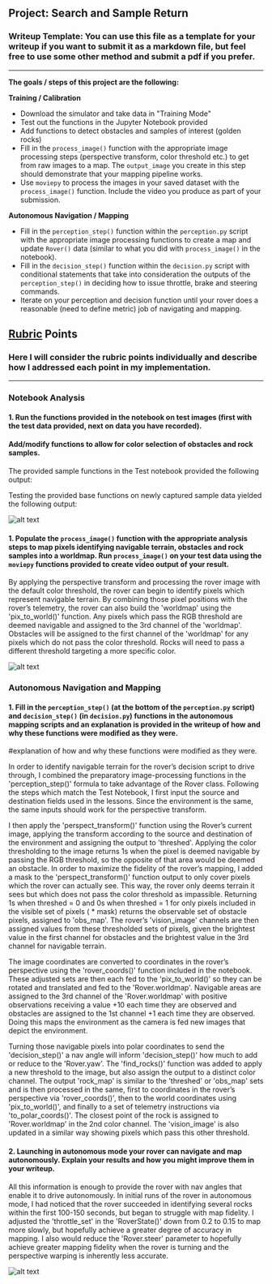 
## Project: Search and Sample Return
### Writeup Template: You can use this file as a template for your writeup if you want to submit it as a markdown file, but feel free to use some other method and submit a pdf if you prefer.

---


**The goals / steps of this project are the following:**  

**Training / Calibration**  

* Download the simulator and take data in "Training Mode"
* Test out the functions in the Jupyter Notebook provided
* Add functions to detect obstacles and samples of interest (golden rocks)
* Fill in the `process_image()` function with the appropriate image processing steps (perspective transform, color threshold etc.) to get from raw images to a map.  The `output_image` you create in this step should demonstrate that your mapping pipeline works.
* Use `moviepy` to process the images in your saved dataset with the `process_image()` function.  Include the video you produce as part of your submission.

**Autonomous Navigation / Mapping**

* Fill in the `perception_step()` function within the `perception.py` script with the appropriate image processing functions to create a map and update `Rover()` data (similar to what you did with `process_image()` in the notebook).
* Fill in the `decision_step()` function within the `decision.py` script with conditional statements that take into consideration the outputs of the `perception_step()` in deciding how to issue throttle, brake and steering commands.
* Iterate on your perception and decision function until your rover does a reasonable (need to define metric) job of navigating and mapping.  

[//]: # (Image References)

[image1]: ./misc/rover_image.jpg
[image2]: ./calibration_images/example_grid1.jpg
[image3]: ./calibration_images/example_rock1.jpg

## [Rubric](https://review.udacity.com/#!/rubrics/916/view) Points
### Here I will consider the rubric points individually and describe how I addressed each point in my implementation.  

---
### Notebook Analysis
#### 1. Run the functions provided in the notebook on test images (first with the test data provided, next on data you have recorded).
#### Add/modify functions to allow for color selection of obstacles and rock samples.
The provided sample functions in the Test notebook provided the following output:

Testing the provided base functions on newly captured sample data yielded the following output:

![alt text][image1]


#### 1. Populate the `process_image()` function with the appropriate analysis steps to map pixels identifying navigable terrain, obstacles and rock samples into a worldmap.  Run `process_image()` on your test data using the `moviepy` functions provided to create video output of your result.

By applying the perspective transform and processing the rover image with the default color threshold, the rover can begin to identify pixels which represent navigable terrain. By combining those pixel positions with the rover’s telemetry, the rover can also build the 'worldmap' using the 'pix_to_world()' function. Any pixels which pass the RGB threshold are deemed navigable and assigned to the 3rd channel of the 'worldmap'. Obstacles will be assigned to the first channel of the 'worldmap' for any pixels which do not pass the color threshold. Rocks will need to pass a different threshold targeting a more specific color.

![alt text][image2]


### Autonomous Navigation and Mapping

#### 1. Fill in the `perception_step()` (at the bottom of the `perception.py` script) and `decision_step()` (in `decision.py`) functions in the autonomous mapping scripts and an explanation is provided in the writeup of how and why these functions were modified as they were.

#explanation of how and why these functions were modified as they were.

In order to identify navigable terrain for the rover’s decision script to drive through, I combined the preparatory image-processing functions in the 'perception_step()' formula to take advantage of the Rover class. Following the steps which match the Test Notebook, I first input the source and destination fields used in the lessons. Since the environment is the same, the same inputs should work for the perspective transform.

I then apply the 'perspect_transform()' function using the Rover’s current image, applying the transform according to the source and destination of the environment and assigning the output to 'threshed'. Applying the color thresholding to the image returns 1s when the pixel is deemed navigable by passing the RGB threshold, so the opposite of that area would be deemed an obstacle. In order to maximize the fidelity of the rover’s mapping, I added a mask to the 'perspect_transform()' function output to only cover pixels which the rover can actually see. This way, the rover only deems terrain it sees but which does not pass the color threshold as impassible. Returning 1s when threshed = 0 and 0s when threshed = 1 for only pixels included in the visible set of pixels ( * mask) returns the observable set of obstacle pixels, assigned to 'obs_map'.
The rover’s 'vision_image' channels are then assigned values from these thresholded sets of pixels, given the brightest value in the first channel for obstacles and the brightest value in the 3rd channel for navigable terrain.

The image coordinates are converted to coordinates in the rover’s perspective using the 'rover_coords()' function included in the notebook. These adjusted sets are then each fed to the 'pix_to_world()' so they can be rotated and translated and fed to the 'Rover.worldmap'. Navigable areas are assigned to the 3rd channel of the 'Rover.worldmap' with positive observations receiving a value +10 each time they are observed and obstacles are assigned to the 1st channel +1 each time they are observed. Doing this maps the environment as the camera is fed new images that depict the environment.

Turning those navigable pixels into polar coordinates to send the 'decision_step()' a nav angle will inform 'decision_step()' how much to add or reduce to the 'Rover.yaw'. The 'find_rocks()' function was added to apply a new threshold to the image, but also assign the output to a distinct color channel. The output 'rock_map' is similar to the 'threshed' or 'obs_map' sets and is then processed in the same, first to coordinates in the rover’s perspective via 'rover_coords()', then to the world coordinates using 'pix_to_world()', and finally to a set of telemetry instructions via 'to_polar_coords()'. The closest point of the rock is assigned to 'Rover.worldmap' in the 2nd color channel. The 'vision_image' is also updated in a similar way showing pixels which pass this other threshold.

#### 2. Launching in autonomous mode your rover can navigate and map autonomously.  Explain your results and how you might improve them in your writeup.  

All this information is enough to provide the rover with nav angles that enable it to drive autonomously. In initial runs of the rover in autonomous mode, I had noticed that the rover succeeded in identifying several rocks within the first 100-150 seconds, but began to struggle with map fidelity. I adjusted the 'throttle_set' in the 'RoverState()' down from 0.2 to 0.15 to map more slowly, but hopefully achieve a greater degree of accuracy in mapping. I also would reduce the 'Rover.steer' parameter to hopefully achieve greater mapping fidelity when the rover is turning and the perspective warping is inherently less accurate.

![alt text][image3]
